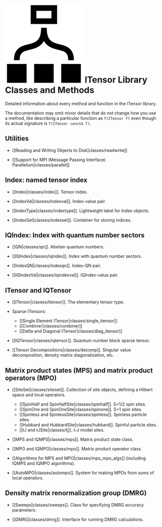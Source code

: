 # <img src="docs/classes/icon.png" class="largeicon"> ITensor Library Classes and Methods #

Detailed information about every method and function in the ITensor library.

The documentation may omit minor details that do not change how you use a method,
like describing a particular function as `f(ITensor T)` even though
its actual signature is `f(ITensor const& T)`.

## Utilities

* [[Reading and Writing Objects to Disk|classes/readwrite]]

* [[Support for MPI (Message Passing Interface) Parallelism|classes/parallel]]

## Index: named tensor index

* [[Index|classes/index]]. Tensor index.

* [[IndexVal|classes/indexval]]. Index-value pair.

* [[IndexType|classes/indextype]]. Lightweight label for Index objects.

* [[IndexSet|classes/indexset]]. Container for storing indices.

## IQIndex: Index with quantum number sectors

* [[QN|classes/qn]]. Abelian quantum numbers.

* [[IQIndex|classes/iqindex]]. Index with quantum number sectors.

* [[IndexQN|classes/indexqn]]. Index-QN pair.

* [[IQIndexVal|classes/iqindexval]]. IQIndex-value pair.

## ITensor and IQTensor

* [[ITensor|classes/itensor]]. The elementary tensor type. <br/>

* Sparse ITensors:

    - [[Single Element ITensor|classes/single_itensor]]
    - [[Combiner|classes/combiner]]
    - [[Delta and Diagonal ITensor|classes/diag_itensor]]

* [[IQTensor|classes/iqtensor]]. Quantum number block sparse tensor.

* [[Tensor Decompositions|classes/decomp]]. Singular value decomposition, density matrix diagonalization, etc.

## Matrix product states (MPS) and matrix product operators (MPO)

* [[SiteSet|classes/siteset]]. Collection of site objects, defining a Hilbert space and local operators. <br/>
  - [[SpinHalf and SpinHalfSite|classes/spinhalf]]. S=1/2 spin sites. <br/>
  - [[SpinOne and SpinOneSite|classes/spinone]]. S=1 spin sites. <br/>
  - [[Spinless and SpinlessSite|classes/spinless]]. Spinless particle sites. <br/>
  - [[Hubbard and HubbardSite|classes/hubbard]]. Spinful particle sites. <br/>
  - [[tJ and tJSite|classes/tj]]. t-J model sites. <br/>

* [[MPS and IQMPS|classes/mps]]. Matrix product state class. <br/>

* [[MPO and IQMPO|classes/mpo]]. Matrix product operator class. <br/>

* [[Algorithms for MPS and MPO|classes/mps_mpo_algs]] (including IQMPS and IQMPO algorithms). <br/>

* [[AutoMPO|classes/autompo]]. System for making MPOs from sums of local operators. <br/>

## Density matrix renormalization group (DMRG)

* [[Sweeps|classes/sweeps]]. Class for specifying DMRG accuracy parameters.

* [[DMRG|classes/dmrg]]. Interface for running DMRG calculations.

<!--

* [[Spectrum|classes/spectrum]]. Class for storing & analyzing density matrix eigenvalue spectrum.

* [[InitState|classes/initstate]]. Class for initializing matrix product states.

To Do:
- STOP_DMRG file feature of DMRG codes
- AutoMPO
- InitState
- Spectrum
- idmrg
- Args
- BondGate
- HamBuilder
- LocalOp, LocalMPO, etc.
- Observer / DMRGObserver
- DMRGObserver related dmrg functions?
-->

